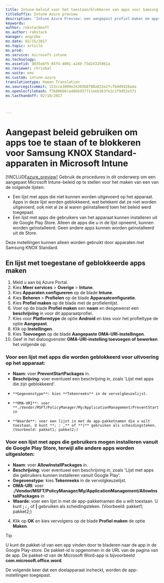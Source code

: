 ```yaml
---
title: Intune-beleid voor het toestaan/blokkeren van apps voor Samsung KNOX
titleSuffix: Intune Azure preview
description: 'Intune Azure Preview: een aangepast profiel maken om apps toe te staan of te blokkeren voor Samsung KNOX Standard-apparaten.'
keywords: 
author: robstackmsft
ms.author: robstack
manager: angrobe
ms.date: 02/15/2017
ms.topic: article
ms.prod: 
ms.service: microsoft-intune
ms.technology: 
ms.assetid: d035ebf5-85f4-4001-a249-75d24325061a
ms.reviewer: chrisbal
ms.suite: ems
ms.custom: intune-azure
translationtype: Human Translation
ms.sourcegitcommit: 153cce3809e24303b8f88a833e2fc7bdd9428a4a
ms.openlocfilehash: f7680666ca466bd37711eeb363fe2c1f9d52e371
ms.lasthandoff: 02/18/2017



---
```

# <a name="use-custom-policies-to-allow-and-block-apps-for-samsung-knox-standard-devices-in-microsoft-intune"></a>Aangepast beleid gebruiken om apps toe te staan of te blokkeren voor Samsung KNOX Standard-apparaten in Microsoft Intune
[!INCLUDE[azure_preview](../includes/azure_preview.md)] Gebruik de procedures in dit onderwerp om een aangepast Microsoft Intune-beleid op te stellen voor het maken van een van de volgende lijsten:

- Een lijst met apps die niet kunnen worden uitgevoerd op het apparaat. Apps in deze lijst worden geblokkeerd, wat betekent dat ze niet worden uitgevoerd, ook niet al ze al waren geïnstalleerd toen het beleid werd toegepast.
- Een lijst met apps die gebruikers van het apparaat kunnen installeren uit de Google Play Store. Alleen de apps die u in de lijst opneemt, kunnen worden geïnstalleerd. Geen andere apps kunnen worden geïnstalleerd uit de Store.

Deze instellingen kunnen alleen worden gebruikt door apparaten met Samsung KNOX Standard.

## <a name="create-an-allowed-or-blocked-app-list"></a>En lijst met toegestane of geblokkeerde apps maken

1. Meld u aan bij Azure Portal.
2. Kies **Meer services** > **Overige** > **Intune**.
3. Kies **Apparaten configureren** op de blade **Intune**.
2. Kies **Beheren** > **Profielen** op de blade **Apparaatconfiguratie**.
2. Kies **Profiel maken** op de blade met de profielenlijst.
3. Voer op de blade **Profiel maken** een **naam** en desgewenst een **beschrijving** in voor dit apparaatprofiel.
2. Kies voor **Platformtype** de optie **Android** en kies voor het profieltype de optie **Aangepast**.
3. Klik op **Instellingen**.
3. Kies **Toevoegen** op de blade **Aangepaste OMA-URI-instellingen**.
4. Geef in het dialoogvenster **OMA-URI-instelling toevoegen of bewerken** het volgende op:

### <a name="for-a-list-of-apps-that-are-blocked-from-running-on-the-device"></a>Voor een lijst met apps die worden geblokkeerd voor uitvoering op het apparaat:

- **Naam**: voer **PreventStartPackages** in.
- **Beschrijving**: voer eventueel een beschrijving in, zoals 'Lijst met apps die zijn geblokkeerd'.
-     **Gegevenstype**: kies **Tekenreeks** in de vervolgkeuzelijst.
-     **OMA-URI**: voer **./Vendor/MSFT/PolicyManager/My/ApplicationManagement/PreventStartPackages** in
-     **Waarde**: voer een lijst in met de app-pakketnamen die u wilt toestaan. U kunt **; : ,** of **|** gebruiken als scheidingsteken. (Voorbeeld: pakket1; pakket2;)

### <a name="for-a-list-of-apps-that-users-are-allowed-to-install-from-the-google-play-store-while-excluding-all-other-apps"></a>Voor een lijst met apps die gebruikers mogen installeren vanuit de Google Play Store, terwijl alle andere apps worden uitgesloten:
- **Naam**: voer **AllowInstallPackages** in.
- **Beschrijving**: voer eventueel een beschrijving in, zoals 'Lijst met apps die gebruikers kunnen installeren vanuit Google Play'.
- **Gegevenstype**: kies **Tekenreeks** in de vervolgkeuzelijst.
- **OMA-URI**: voer **./Vendor/MSFT/PolicyManager/My/ApplicationManagement/AllowInstallPackages** in
- **Waarde**: voer een lijst in met de app-pakketnamen die u wilt toestaan. U kunt **; : ,** of **|** gebruiken als scheidingsteken. (Voorbeeld: pakket1; pakket2;)

4. Klik op **OK** en kies vervolgens op de blade **Profiel maken** de optie **Maken**.

>[!TIP]
> U kunt de pakket-id van een app vinden door te bladeren naar de app in de Google Play-store. De pakket-id is opgenomen in de URL van de pagina van de app. De pakket-id van de Microsoft Word-app is bijvoorbeeld **com.microsoft.office.word**.

De volgende keer dat een doelapparaat incheckt, worden de app-instellingen toegepast.


<!---## Assign the custom profile--->

